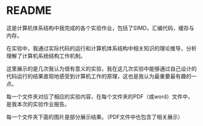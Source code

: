 # README

这是计算机体系结构中我完成的各个实验作业，包括了SIMD，汇编代码，缓存与内存。

在实验中，我通过实际代码的运行和计算机体系结构中相关知识的理论推导，分析理解了计算机系统结构工作机制。

这里展示的是几次我认为很有意义的实验，我在这几次实验中能够通过自己设计的代码运行的结果直观地感受到计算机工作的原理，这也是我认为最重要最有趣的一点。

每一个文件夹对应了相应的实验内容，在每个文件夹的PDF（或word）文件中，是我本次的实验作业报告。

每一个文件夹下面的图片是部分展示结果。（PDF文件中也包含了相关展示）

